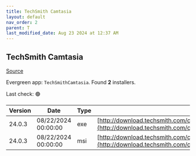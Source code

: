 ```yaml
---
title: TechSmith Camtasia
layout: default
nav_order: 2
parent: T
last_modified_date: Aug 23 2024 at 12:37 AM
---
```


## TechSmith Camtasia

[Source](https://www.techsmith.com/)

Evergreen app: `TechSmithCamtasia`. Found **2** installers.

Last check: 🟢

| Version | Date                | Type | URI                                                                                                                                                |
| ------- | ------------------- | ---- | -------------------------------------------------------------------------------------------------------------------------------------------------- |
| 24.0.3  | 08/22/2024 00:00:00 | exe  | [http://download.techsmith.com/camtasiastudio/releases/2403/camtasia.exe](http://download.techsmith.com/camtasiastudio/releases/2403/camtasia.exe) |
| 24.0.3  | 08/22/2024 00:00:00 | msi  | [http://download.techsmith.com/camtasiastudio/releases/2403/camtasia.msi](http://download.techsmith.com/camtasiastudio/releases/2403/camtasia.msi) |
